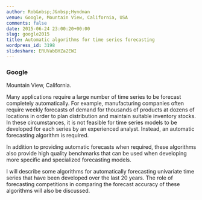 ```yaml
---
author: Rob&nbsp;J&nbsp;Hyndman
venue: Google, Mountain View, California, USA
comments: false
date: 2015-06-24 23:00:20+00:00
slug: google2015
title: Automatic algorithms for time series forecasting
wordpress_id: 3198
slideshare: ERUVabBHZa2EWI
---
```


### **Google**

Mountain View, California.

Many applications require a large number of time series to be forecast completely automatically. For example, manufacturing companies often require weekly forecasts of demand for thousands of products at dozens of locations in order to plan distribution and maintain suitable inventory stocks. In these circumstances, it is not feasible for time series models to be developed for each series by an experienced analyst. Instead, an automatic forecasting algorithm is required.

In addition to providing automatic forecasts when required, these algorithms also provide high quality benchmarks that can be used when developing more specific and specialized forecasting models.

I will describe some algorithms for automatically forecasting univariate time series that have been developed over the last 20 years. The role of forecasting competitions in comparing the forecast accuracy of these algorithms will also be discussed.
